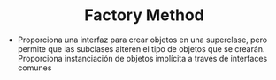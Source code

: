 # <center> Factory Method </center>
- Proporciona una interfaz para crear objetos en una superclase, pero permite que las subclases alteren el tipo de objetos que se crearán. Proporciona instanciación de objetos implícita a través de interfaces comunes

